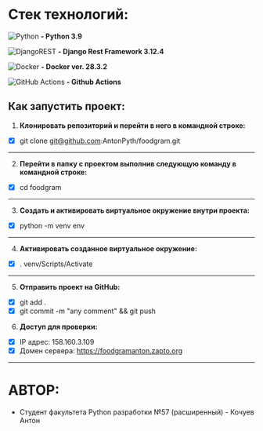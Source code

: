 # Стек технологий:

![Python](https://img.shields.io/badge/python-3670A0?style=for-the-badge&logo=python&logoColor=ffdd54) **- Python 3.9**

![DjangoREST](https://img.shields.io/badge/DJANGO-REST-ff1709?style=for-the-badge&logo=django&logoColor=white&color=ff1709&labelColor=gray) **- Django Rest Framework 3.12.4**

![Docker](https://img.shields.io/badge/docker-%230db7ed.svg?style=for-the-badge&logo=docker&logoColor=white) **- Docker ver. 28.3.2**

![GitHub Actions](https://img.shields.io/badge/github%20actions-%232671E5.svg?style=for-the-badge&logo=githubactions&logoColor=white) **- Github Actions**

## Как запустить проект:
1. **Клонировать репозиторий и перейти в него в командной строке:**

- [X] git clone git@github.com:AntonPyth/foodgram.git

___
2. **Перейти в папку с проектом выполнив следующую команду в командной строке:**

- [X] cd foodgram

___
3. __Cоздать и активировать виртуальное окружение внутри проекта:__

- [X] python -m venv env

___
4. **Активировать созданное виртуальное окружение:**

- [X] . venv/Scripts/Activate

___
5. **Отправить проект на GitHub:**

- [X] git add .
- [X] git commit -m "any comment" && git push

6. **Доступ для проверки:**

- [X] IP адрес: 158.160.3.109
- [X] Домен сервера: https://foodgramanton.zapto.org

___
# **АВТОР:**

* Студент факультета Python разработки №57 (расширенный) - Кочуев Антон
